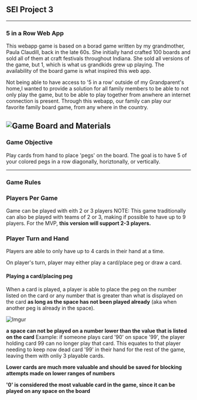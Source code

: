 ## SEI Project 3
---

### 5 in a Row Web App

This webapp game is based on a borad game written by my grandmother, Paula Claudill, back in the late 60s. She initially hand crafted 100 boards and sold all of them at craft festivals throughout Indiana. She sold all versions of the game, but 1, which is what us grandkids grew up playing. The availability of the board game is what inspired this web app. 

Not being able to have access to '5 in a row' outside of my Grandparent's home,I wanted to provide a solution for all family members to be able to not only play the game, but to be able to play together from anwhere an internet connection is present.  Through this webapp, our family can play our favorite family board game, from any where in the country. 


![Game Board and Materials](https://i.imgur.com/LhDe900.jpg)
---
### Game Objective

Play cards from hand to place 'pegs' on the board. The goal is to have 5 of your colored pegs in a row 
diagonally, horiztonally, or vertically. 

---
### Game Rules


### Players Per Game
Game can be played with eith 2 or 3 players 
NOTE: This game traditionally can also be played with teams of 2 or 3, making if possible to have up to 9 players. For the MVP, **this version will support 2-3 players.**


### Player Turn and Hand

Players are able to only have up to 4 cards in their hand at a time. 

On player's turn, player may either play a card/place peg or draw a card. 

#### Playing a card/placing peg

When a card is played, a player is able to place the peg on the number listed on the card or any number that is greater than what is displayed on the card **as long as the space has not been played already** (aka when another peg is already in the space). 

![Imgur](https://i.imgur.com/BCVcnBs.jpg)

**a space can not be played on a number lower than the value that is listed on the card**
Example: if someone plays card '90' on space '99', the player holding card 99 can no longer play that card. 
This equates to that player needing to keep now dead card '99' in their hand for the rest of the game, leaving them with onliy 3 playable cards. 

**Lower cards are much more valuable and should be saved for blocking attempts made on lower ranges of numbers**

**'0' is considered the most valuable card in the game, since it can be played on any space on the board**
